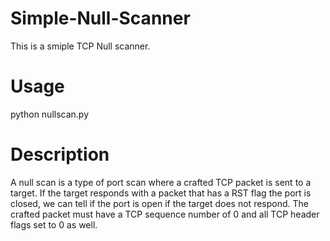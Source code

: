 # Simple-Null-Scanner
This is a smiple TCP Null scanner.

# Usage
python nullscan.py

# Description
A null scan is a type of port scan where a crafted TCP packet is sent to a target. If the target responds with a packet that has a RST flag the port is closed, we can tell if the port is open if the target does not respond. 
The crafted packet must have a TCP sequence number of 0 and all TCP header flags set to 0 as well.
